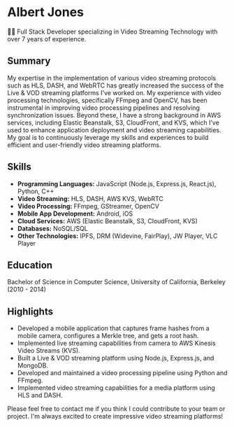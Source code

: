 # Albert Jones

👨‍💻 Full Stack Developer specializing in Video Streaming Technology with over 7 years of experience.

## Summary

My expertise in the implementation of various video streaming protocols such as HLS, DASH, and WebRTC has greatly increased the success of the Live & VOD streaming platforms I've worked on. My experience with video processing technologies, specifically FFmpeg and OpenCV, has been instrumental in improving video processing pipelines and resolving synchronization issues. Beyond these, I have a strong background in AWS services, including Elastic Beanstalk, S3, CloudFront, and KVS, which I've used to enhance application deployment and video streaming capabilities. 
My goal is to continuously leverage my skills and experiences to build efficient and user-friendly video streaming platforms.

## Skills

- **Programming Languages:** JavaScript (Node.js, Express.js, React.js), Python, C++
- **Video Streaming:** HLS, DASH, AWS KVS, WebRTC
- **Video Processing:** FFmpeg, GStreamer, OpenCV
- **Mobile App Development:** Android, iOS
- **Cloud Services:** AWS (Elastic Beanstalk, S3, CloudFront, KVS)
- **Databases:** NoSQL/SQL
- **Other Technologies:** IPFS, DRM (Widevine, FairPlay), JW Player, VLC Player

## Education

Bachelor of Science in Computer Science, University of California, Berkeley (2010 - 2014)

## Highlights

- Developed a mobile application that captures frame hashes from a mobile camera, configures a Merkle tree, and gets a root hash.
- Implemented live streaming capabilities from camera to AWS Kinesis Video Streams (KVS).
- Built a Live & VOD streaming platform using Node.js, Express.js, and MongoDB.
- Developed and maintained a video processing pipeline using Python and FFmpeg.
- Implemented video streaming capabilities for a media platform using HLS and DASH.

Please feel free to contact me if you think I could contribute to your team or project. I'm always excited to create impressive video streaming platforms!
